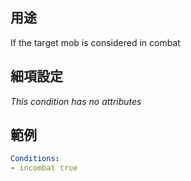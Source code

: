 ## 用途
If the target mob is considered in combat


## 細項設定
*This condition has no attributes*


## 範例
```yaml
Conditions:
- incombat true
```